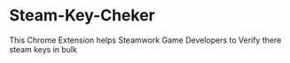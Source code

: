 # Steam-Key-Cheker
This Chrome Extension helps Steamwork Game Developers to Verify there steam keys in bulk
